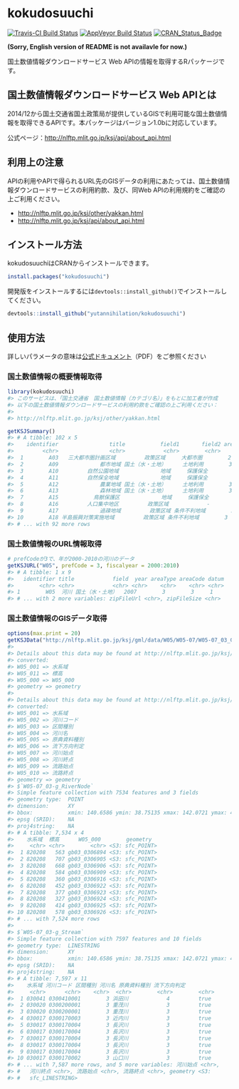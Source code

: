 
<!-- README.md is generated from README.Rmd. Please edit that file -->
kokudosuuchi
============

[![Travis-CI Build Status](https://travis-ci.org/yutannihilation/kokudosuuchi.svg?branch=master)](https://travis-ci.org/yutannihilation/kokudosuuchi) [![AppVeyor Build Status](https://ci.appveyor.com/api/projects/status/github/yutannihilation/kokudosuuchi?branch=master&svg=true)](https://ci.appveyor.com/project/yutannihilation/kokudosuuchi) [![CRAN\_Status\_Badge](http://www.r-pkg.org/badges/version/kokudosuuchi)](https://cran.r-project.org/package=kokudosuuchi)

**(Sorry, English version of README is not availavle for now.)**

国土数値情報ダウンロードサービス Web APIの情報を取得するRパッケージです。

国土数値情報ダウンロードサービス Web APIとは
--------------------------------------------

2014/12から国土交通省国土政策局が提供しているGISで利用可能な国土数値情報を取得できるAPIです。本パッケージはバージョン1.0bに対応しています。

公式ページ：<http://nlftp.mlit.go.jp/ksj/api/about_api.html>

利用上の注意
------------

APIの利用やAPIで得られるURL先のGISデータの利用にあたっては、国土数値情報ダウンロードサービスの利用約款、及び、同Web APIの利用規約をご確認の上ご利用ください。

-   <http://nlftp.mlit.go.jp/ksj/other/yakkan.html>
-   <http://nlftp.mlit.go.jp/ksj/api/about_api.html>

インストール方法
----------------

kokudosuuchiはCRANからインストールできます。

``` r
install.packages("kokudosuuchi")
```

開発版をインストールするには`devtools::install_github()`でインストールしてください。

``` r
devtools::install_github("yutannihilation/kokudosuuchi")
```

使用方法
--------

詳しいパラメータの意味は[公式ドキュメント](http://nlftp.mlit.go.jp/ksj/api/specification_api_ksj.pdf)（PDF）をご参照ください

### 国土数値情報の概要情報取得

``` r
library(kokudosuuchi)
#> このサービスは、「国土交通省　国土数値情報（カテゴリ名）」をもとに加工者が作成
#> 以下の国土数値情報ダウンロードサービスの利用約款をご確認の上ご利用ください：
#> 
#> http://nlftp.mlit.go.jp/ksj/other/yakkan.html

getKSJSummary()
#> # A tibble: 102 x 5
#>    identifier                title           field1       field2 areaType
#>         <chr>                <chr>            <chr>        <chr>    <chr>
#>  1        A03   三大都市圏計画区域         政策区域     大都市圏        2
#>  2        A09             都市地域 国土（水・土地）     土地利用        3
#>  3        A10         自然公園地域             地域     保護保全        3
#>  4        A11         自然保全地域             地域     保護保全        3
#>  5        A12             農業地域 国土（水・土地）     土地利用        3
#>  6        A13             森林地域 国土（水・土地）     土地利用        3
#>  7        A15           鳥獣保護区             地域     保護保全        3
#>  8        A16         人口集中地区         政策区域            -        3
#>  9        A17             過疎地域         政策区域 条件不利地域        3
#> 10        A18 半島振興対策実施地域         政策区域 条件不利地域        3
#> # ... with 92 more rows
```

### 国土数値情報のURL情報取得

``` r
# prefCodeが3で、年が2000-2010の河川のデータ
getKSJURL("W05", prefCode = 3, fiscalyear = 2000:2010)
#> # A tibble: 1 x 9
#>   identifier title            field  year areaType areaCode datum
#>        <chr> <chr>            <chr> <chr>    <chr>    <chr> <chr>
#> 1        W05  河川 国土（水・土地）  2007        3        3     1
#> # ... with 2 more variables: zipFileUrl <chr>, zipFileSize <chr>
```

### 国土数値情報のGISデータ取得

``` r
options(max.print = 20)
getKSJData("http://nlftp.mlit.go.jp/ksj/gml/data/W05/W05-07/W05-07_03_GML.zip")
#> 
#> Details about this data may be found at http://nlftp.mlit.go.jp/ksj/gml/datalist/KsjTmplt-W05.html
#> converted:
#> W05_001 => 水系域
#> W05_011 => 標高
#> W05_000 => W05_000
#> geometry => geometry
#> 
#> Details about this data may be found at http://nlftp.mlit.go.jp/ksj/gml/datalist/KsjTmplt-W05.html
#> converted:
#> W05_001 => 水系域
#> W05_002 => 河川コード
#> W05_003 => 区間種別
#> W05_004 => 河川名
#> W05_005 => 原典資料種別
#> W05_006 => 流下方向判定
#> W05_007 => 河川始点
#> W05_008 => 河川終点
#> W05_009 => 流路始点
#> W05_010 => 流路終点
#> geometry => geometry
#> $`W05-07_03-g_RiverNode`
#> Simple feature collection with 7534 features and 3 fields
#> geometry type:  POINT
#> dimension:      XY
#> bbox:           xmin: 140.6586 ymin: 38.75135 xmax: 142.0721 ymax: 40.44006
#> epsg (SRID):    NA
#> proj4string:    NA
#> # A tibble: 7,534 x 4
#>    水系域  標高      W05_000        geometry
#>     <chr> <chr>        <chr> <S3: sfc_POINT>
#>  1 820208   563 gb03_0306894 <S3: sfc_POINT>
#>  2 820208   707 gb03_0306905 <S3: sfc_POINT>
#>  3 820208   668 gb03_0306906 <S3: sfc_POINT>
#>  4 820208   584 gb03_0306909 <S3: sfc_POINT>
#>  5 820208   360 gb03_0306916 <S3: sfc_POINT>
#>  6 820208   452 gb03_0306922 <S3: sfc_POINT>
#>  7 820208   377 gb03_0306923 <S3: sfc_POINT>
#>  8 820208   327 gb03_0306924 <S3: sfc_POINT>
#>  9 820208   414 gb03_0306925 <S3: sfc_POINT>
#> 10 820208   578 gb03_0306926 <S3: sfc_POINT>
#> # ... with 7,524 more rows
#> 
#> $`W05-07_03-g_Stream`
#> Simple feature collection with 7597 features and 10 fields
#> geometry type:  LINESTRING
#> dimension:      XY
#> bbox:           xmin: 140.6586 ymin: 38.75135 xmax: 142.0721 ymax: 40.44006
#> epsg (SRID):    NA
#> proj4string:    NA
#> # A tibble: 7,597 x 11
#>    水系域 河川コード 区間種別 河川名 原典資料種別 流下方向判定
#>     <chr>      <chr>    <chr>  <chr>        <chr>        <chr>
#>  1 030041 0300410001        3 浜田川            4         true
#>  2 030020 0300200001        3 重茂川            3         true
#>  3 030020 0300200001        3 重茂川            3         true
#>  4 030017 0300170003        3 近内川            3         true
#>  5 030017 0300170004        3 長沢川            3         true
#>  6 030017 0300170004        3 長沢川            3         true
#>  7 030017 0300170004        3 長沢川            3         true
#>  8 030017 0300170004        3 長沢川            3         true
#>  9 030017 0300170004        3 長沢川            3         true
#> 10 030017 0300170002        3 山口川            3         true
#> # ... with 7,587 more rows, and 5 more variables: 河川始点 <chr>,
#> #   河川終点 <chr>, 流路始点 <chr>, 流路終点 <chr>, geometry <S3:
#> #   sfc_LINESTRING>
```
